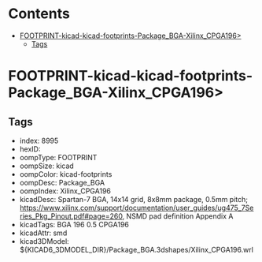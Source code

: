 



Contents
========

* [FOOTPRINT-kicad-kicad-footprints-Package_BGA-Xilinx_CPGA196>](#footprint-kicad-kicad-footprints-package_bga-xilinx_cpga196)
	* [Tags](#tags)

# FOOTPRINT-kicad-kicad-footprints-Package_BGA-Xilinx_CPGA196>

## Tags

- index: 8995
- hexID: 
- oompType: FOOTPRINT
- oompSize: kicad
- oompColor: kicad-footprints
- oompDesc: Package_BGA
- oompIndex: Xilinx_CPGA196
- kicadDesc: Spartan-7 BGA, 14x14 grid, 8x8mm package, 0.5mm pitch; https://www.xilinx.com/support/documentation/user_guides/ug475_7Series_Pkg_Pinout.pdf#page=260, NSMD pad definition Appendix A
- kicadTags: BGA 196 0.5 CPGA196
- kicadAttr: smd
- kicad3DModel: ${KICAD6_3DMODEL_DIR}/Package_BGA.3dshapes/Xilinx_CPGA196.wrl
